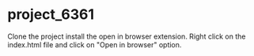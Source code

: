 # project_6361

Clone the project install the open in browser extension.
Right click on the index.html file and click on "Open in browser" option.
